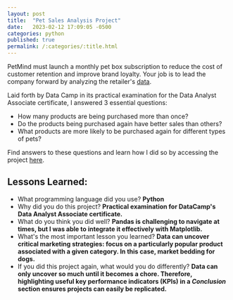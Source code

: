 ```yaml
---
layout: post
title:  "Pet Sales Analysis Project"
date:   2023-02-12 17:09:05 -0500
categories: python
published: true
permalink: /:categories/:title.html
---
```


PetMind must launch a monthly pet box subscription to reduce the cost of customer retention and improve brand loyalty. Your job is to lead the company forward by analyzing the retailer's [data](https://github.com/add0794/pet_sales_analysis/blob/1526e06fd0b8338261c4ab0718ad06529486883e/pet_sales.csv).
<!-- Data Camp challenges its students beyond tutorials and daily challenges with competitions and certifications. With the Data Analyst Associate certification, you are expected to complete a practical exam that requires you write the code and answer business-associated questions. (You can do the coding in *Excel* or a programming language like *R* or *Python*, whichever you prefer). -->

Laid forth by Data Camp in its practical examination for the Data Analyst Associate certificate, I answered 3 essential questions:

- How many products are being purchased more than once?
- Do the products being purchased again have better sales than others?
- What products are more likely to be purchased again for different types of pets?

Find answers to these questions and learn how I did so by accessing the project [here](https://github.com/add0794/pet_sales_analysis/blob/1526e06fd0b8338261c4ab0718ad06529486883e/README.md).

<h2>Lessons Learned:</h2>

- What programming language did you use? **Python**
- Why did you do this project? **Practical examination for DataCamp's Data Analyst Associate certificate.**
- What do you think you did well? **Pandas is challenging to navigate at times, but I was able to integrate it effectively with Matplotlib.**
- What's the most important lesson you learned? **Data can uncover critical marketing strategies: focus on a particularly popular product associated with a given category. In this case, market bedding for dogs.**
- If you did this project again, what would you do differently? **Data can only uncover so much until it becomes a chore. Therefore, highlighting useful key performance indicators (KPIs) in a *Conclusion* section ensures projects can easily be replicated.** 